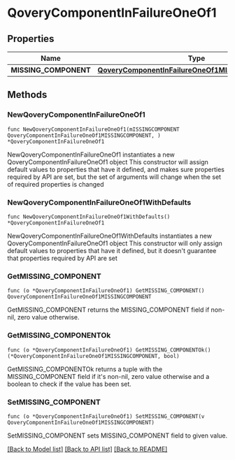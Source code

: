 # QoveryComponentInFailureOneOf1

## Properties

Name | Type | Description | Notes
------------ | ------------- | ------------- | -------------
**MISSING_COMPONENT** | [**QoveryComponentInFailureOneOf1MISSINGCOMPONENT**](QoveryComponentInFailureOneOf1MISSINGCOMPONENT.md) |  | 

## Methods

### NewQoveryComponentInFailureOneOf1

`func NewQoveryComponentInFailureOneOf1(mISSINGCOMPONENT QoveryComponentInFailureOneOf1MISSINGCOMPONENT, ) *QoveryComponentInFailureOneOf1`

NewQoveryComponentInFailureOneOf1 instantiates a new QoveryComponentInFailureOneOf1 object
This constructor will assign default values to properties that have it defined,
and makes sure properties required by API are set, but the set of arguments
will change when the set of required properties is changed

### NewQoveryComponentInFailureOneOf1WithDefaults

`func NewQoveryComponentInFailureOneOf1WithDefaults() *QoveryComponentInFailureOneOf1`

NewQoveryComponentInFailureOneOf1WithDefaults instantiates a new QoveryComponentInFailureOneOf1 object
This constructor will only assign default values to properties that have it defined,
but it doesn't guarantee that properties required by API are set

### GetMISSING_COMPONENT

`func (o *QoveryComponentInFailureOneOf1) GetMISSING_COMPONENT() QoveryComponentInFailureOneOf1MISSINGCOMPONENT`

GetMISSING_COMPONENT returns the MISSING_COMPONENT field if non-nil, zero value otherwise.

### GetMISSING_COMPONENTOk

`func (o *QoveryComponentInFailureOneOf1) GetMISSING_COMPONENTOk() (*QoveryComponentInFailureOneOf1MISSINGCOMPONENT, bool)`

GetMISSING_COMPONENTOk returns a tuple with the MISSING_COMPONENT field if it's non-nil, zero value otherwise
and a boolean to check if the value has been set.

### SetMISSING_COMPONENT

`func (o *QoveryComponentInFailureOneOf1) SetMISSING_COMPONENT(v QoveryComponentInFailureOneOf1MISSINGCOMPONENT)`

SetMISSING_COMPONENT sets MISSING_COMPONENT field to given value.



[[Back to Model list]](../README.md#documentation-for-models) [[Back to API list]](../README.md#documentation-for-api-endpoints) [[Back to README]](../README.md)


